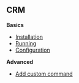 
## CRM

**Basics**
- [Installation](docs/Installation.md)
- [Running](docs/Running.md)
- [Configuration](docs/Configuration.md)


**Advanced**
- [Add custom command](docs/AddCommand.md)